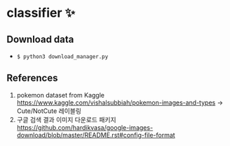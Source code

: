 # classifier :sparkles:
## Download data
- `$ python3 download_manager.py`

## References
1. pokemon dataset from Kaggle https://www.kaggle.com/vishalsubbiah/pokemon-images-and-types -> Cute/NotCute 레이블링
2. 구글 검색 결과 이미지 다운로드 패키지 https://github.com/hardikvasa/google-images-download/blob/master/README.rst#config-file-format
